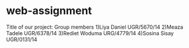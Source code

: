 # web-assignment
Title of our project:
Group members
1)Liya Daniel UGR/5670/14
2)Meaza Tadele  UGR/6378/14
3)Rediet Woduma URG/4779/14
4)Sosina Sisay UGR/0131/14
